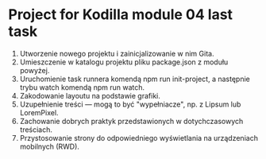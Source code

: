 <h1>Project for Kodilla module 04 last task</h1>

<ol>
    <li>Utworzenie nowego projektu i zainicjalizowanie w nim Gita.</li>
    <li>Umieszczenie w katalogu projektu pliku package.json z modułu powyżej.</li>
    <li>Uruchomienie task runnera komendą npm run init-project, a następnie trybu watch komendą npm run watch.</li>
    <li>Zakodowanie layoutu na podstawie grafiki.</li>
    <li>Uzupełnienie treści — mogą to być "wypełniacze", np. z Lipsum lub LoremPixel.</li>
    <li>Zachowanie dobrych praktyk przedstawionych w dotychczasowych treściach.</li>
    <li>Przystosowanie strony do odpowiedniego wyświetlania na urządzeniach mobilnych (RWD).</li>
</ol>
